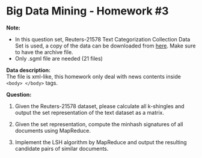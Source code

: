 # Big Data Mining - Homework #3  

**Note:**  

- In this question set, Reuters-21578 Text Categorization Collection Data Set is used, a copy of the data can be downloaded from [here](https://archive.ics.uci.edu/ml/datasets/reuters-21578+text+categorization+collection). Make sure to have the archive file.  
- Only .sgml file are needed (21 files)  
  
**Data description:**  
The file is xml-like, this homework only deal with news contents inside ```<body> </body>``` tags.  
  
**Question:**  

1. Given the Reuters-21578 dataset, please calculate all k-shingles and output the set representation of the text dataset as a matrix.  
  
2. Given the set representation, compute the minhash signatures of all documents using MapReduce.  

3. Implement the LSH algorithm by MapReduce and output the resulting candidate pairs of similar documents.  
